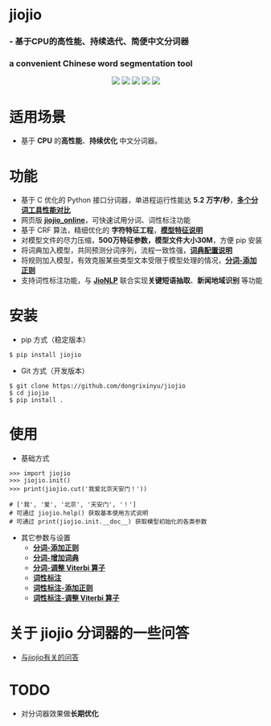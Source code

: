 # **jiojio**
### - 基于CPU的高性能、持续迭代、简便中文分词器
### a convenient Chinese word segmentation tool
<p align="center">
    <a alt="License">
        <img src="https://img.shields.io/github/license/dongrixinyu/jiojio?color=crimson" /></a>
    <a alt="Size">
        <img src="https://img.shields.io/badge/size-30.1m-orange" /></a>
    <a alt="Downloads">
        <img src="https://pepy.tech/badge/jiojio/month" /></a>
    <a alt="Version">
        <img src="https://img.shields.io/badge/version-1.1.7-green" /></a>
    <a href="https://github.com/dongrixinyu/jiojio/pulse" alt="Activity">
        <img src="https://img.shields.io/github/commit-activity/m/dongrixinyu/jiojio?color=blue" /></a>
</p>

# 适用场景
- 基于 **CPU** 的**高性能**、**持续优化** 中文分词器。

# 功能
- 基于 C 优化的 Python 接口分词器，单进程运行性能达 **5.2 万字/秒**，[**多个分词工具性能对比**](https://github.com/dongrixinyu/jiojio/wiki/多种常见开源分词工具的性能对比)
- 网页版 [**jiojio_online**](http://www.jionlp.com/)，可快速试用分词、词性标注功能
- 基于 CRF 算法，精细优化的 **字符特征工程**，[**模型特征说明**](https://github.com/dongrixinyu/jiojio/wiki/jiojio-分词CRF特征总结)
- 对模型文件的尽力压缩，**500万特征参数，模型文件大小30M**，方便 pip 安装
- 将词典加入模型，共同预测分词序列，流程一致性强，[**词典配置说明**](https://github.com/dongrixinyu/jiojio/wiki/向分词模型添加自定义词典)
- 将规则加入模型，有效克服某些类型文本受限于模型处理的情况，[**分词-添加正则**](../../wiki/jiojio-使用说明文档#user-content-分词-添加正则)
- 支持词性标注功能，与 [**JioNLP**](https://github.com/dongrixinyu/JioNLP) 联合实现**关键短语抽取**、**新闻地域识别** 等功能

# 安装
- pip 方式（稳定版本）
```
$ pip install jiojio
```

- Git 方式（开发版本）
```
$ git clone https://github.com/dongrixinyu/jiojio
$ cd jiojio
$ pip install .
```

# 使用
- 基础方式
```
>>> import jiojio
>>> jiojio.init()
>>> print(jiojio.cut('我爱北京天安门！'))

# ['我', '爱', '北京', '天安门', '！']
# 可通过 jiojio.help() 获取基本使用方式说明
# 可通过 print(jiojio.init.__doc__) 获取模型初始化的各类参数
```

- 其它参数与设置
    - [**分词-添加正则**](../../wiki/jiojio-使用说明文档#user-content-分词-添加正则)
    - [**分词-增加词典**](../../wiki/jiojio-使用说明文档#user-content-分词-增加词典)
    - [**分词-调整 Viterbi 算子**](../../wiki/jiojio-使用说明文档#user-content-分词-调整-viterbi-算子)
    - [**词性标注**](../../wiki/jiojio-使用说明文档#user-content-词性标注)
    - [**词性标注-添加正则**](../../wiki/jiojio-使用说明文档#user-content-词性标注-添加正则)
    - [**词性标注-调整 Viterbi 算子**](../../wiki/jiojio-使用说明文档#user-content-词性标注-调整-viterbi-算子)

# 关于 jiojio 分词器的一些问答
- [与jiojio有关的问答](../../wiki/关于jiojio分词器的一些问答)

# TODO

- 对分词器效果做**长期优化**
